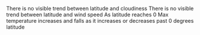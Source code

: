 There is no visible trend between latitude and cloudiness
There is no visible trend between latitude and wind speed
As latitude reaches 0 Max temperature increases and falls as it increases or decreases past 0 degrees latitude